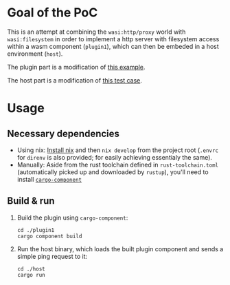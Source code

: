 # Goal of the PoC
This is an attempt at combining the `wasi:http/proxy` world with `wasi:filesystem` in order to implement a http server with filesystem access within a wasm component (`plugin1`), which can then be embeded in a host environment (`host`).

The plugin part is a modification of [this example](https://github.com/sunfishcode/hello-wasi-http).

The host part is a modification of [this test case](https://github.com/bytecodealliance/wasmtime/blob/9f29c6e92629a8552f57fa6b2cec1371bc34f9e8/crates/wasi-http/tests/all/main.rs#L205).

# Usage
## Necessary dependencies

- Using nix:
[Install nix](https://github.com/DeterminateSystems/nix-installer) and then `nix develop` from the project root (`.envrc` for `direnv` is also provided; for easily achieving essentialy the same).
- Manually:
Aside from the rust toolchain defined in `rust-toolchain.toml` (automatically picked up and downloaded by `rustup`), you'll need to install [`cargo-component`](https://github.com/bytecodealliance/cargo-component)

## Build & run
1. Build the plugin using `cargo-component`:
   ```
   cd ./plugin1
   cargo component build
   ```
2. Run the host binary, which loads the built plugin component and sends a simple ping request to it:
   ```
   cd ./host
   cargo run
   ```
